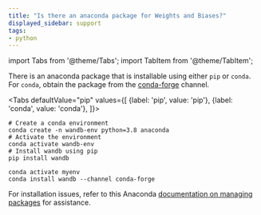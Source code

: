 ```yaml
---
title: "Is there an anaconda package for Weights and Biases?"
displayed_sidebar: support
tags:
- python
---
```

import Tabs from '@theme/Tabs';
import TabItem from '@theme/TabItem';

There is an anaconda package that is installable using either `pip` or `conda`. For `conda`, obtain the package from the [conda-forge](https://conda-forge.org) channel.

<Tabs
  defaultValue="pip"
  values={[
    {label: 'pip', value: 'pip'},
    {label: 'conda', value: 'conda'},
  ]}>
  <TabItem value="pip">

```shell
# Create a conda environment
conda create -n wandb-env python=3.8 anaconda
# Activate the environment
conda activate wandb-env
# Install wandb using pip
pip install wandb
```

  </TabItem>
  <TabItem value="conda">

```shell
conda activate myenv
conda install wandb --channel conda-forge
```

  </TabItem>
</Tabs>

For installation issues, refer to this Anaconda [documentation on managing packages](https://docs.conda.io/projects/conda/en/latest/user-guide/tasks/manage-pkgs.html) for assistance.